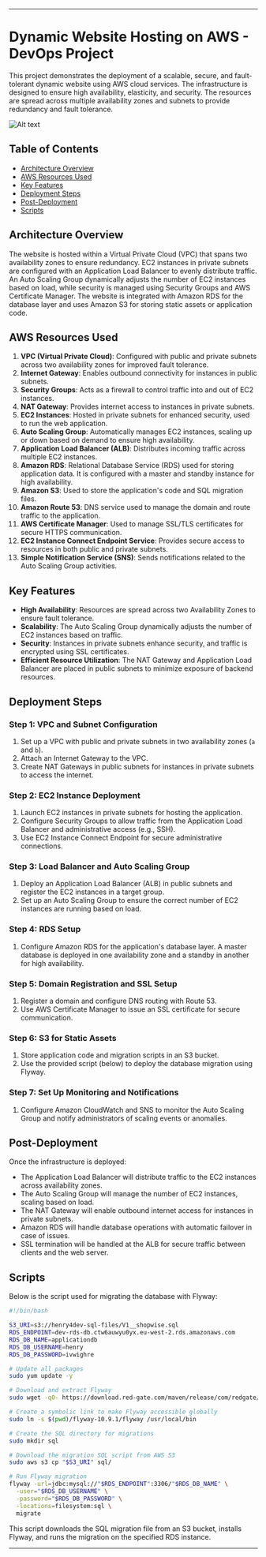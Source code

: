




---


# Dynamic Website Hosting on AWS - DevOps Project

This project demonstrates the deployment of a scalable, secure, and fault-tolerant dynamic website using AWS cloud services. The infrastructure is designed to ensure high availability, elasticity, and security. The resources are spread across multiple availability zones and subnets to provide redundancy and fault tolerance.


![Alt text]( html.png)


## Table of Contents
- [Architecture Overview](#architecture-overview)
- [AWS Resources Used](#aws-resources-used)
- [Key Features](#key-features)
- [Deployment Steps](#deployment-steps)
- [Post-Deployment](#post-deployment)
- [Scripts](#scripts)

## Architecture Overview
The website is hosted within a Virtual Private Cloud (VPC) that spans two availability zones to ensure redundancy. EC2 instances in private subnets are configured with an Application Load Balancer to evenly distribute traffic. An Auto Scaling Group dynamically adjusts the number of EC2 instances based on load, while security is managed using Security Groups and AWS Certificate Manager. The website is integrated with Amazon RDS for the database layer and uses Amazon S3 for storing static assets or application code.

## AWS Resources Used
1. **VPC (Virtual Private Cloud)**: Configured with public and private subnets across two availability zones for improved fault tolerance.
2. **Internet Gateway**: Enables outbound connectivity for instances in public subnets.
3. **Security Groups**: Acts as a firewall to control traffic into and out of EC2 instances.
4. **NAT Gateway**: Provides internet access to instances in private subnets.
5. **EC2 Instances**: Hosted in private subnets for enhanced security, used to run the web application.
6. **Auto Scaling Group**: Automatically manages EC2 instances, scaling up or down based on demand to ensure high availability.
7. **Application Load Balancer (ALB)**: Distributes incoming traffic across multiple EC2 instances.
8. **Amazon RDS**: Relational Database Service (RDS) used for storing application data. It is configured with a master and standby instance for high availability.
9. **Amazon S3**: Used to store the application's code and SQL migration files.
10. **Amazon Route 53**: DNS service used to manage the domain and route traffic to the application.
11. **AWS Certificate Manager**: Used to manage SSL/TLS certificates for secure HTTPS communication.
12. **EC2 Instance Connect Endpoint Service**: Provides secure access to resources in both public and private subnets.
13. **Simple Notification Service (SNS)**: Sends notifications related to the Auto Scaling Group activities.
  
## Key Features
- **High Availability**: Resources are spread across two Availability Zones to ensure fault tolerance.
- **Scalability**: The Auto Scaling Group dynamically adjusts the number of EC2 instances based on traffic.
- **Security**: Instances in private subnets enhance security, and traffic is encrypted using SSL certificates.
- **Efficient Resource Utilization**: The NAT Gateway and Application Load Balancer are placed in public subnets to minimize exposure of backend resources.

## Deployment Steps

### Step 1: VPC and Subnet Configuration
1. Set up a VPC with public and private subnets in two availability zones (`a` and `b`).
2. Attach an Internet Gateway to the VPC.
3. Create NAT Gateways in public subnets for instances in private subnets to access the internet.

### Step 2: EC2 Instance Deployment
1. Launch EC2 instances in private subnets for hosting the application.
2. Configure Security Groups to allow traffic from the Application Load Balancer and administrative access (e.g., SSH).
3. Use EC2 Instance Connect Endpoint for secure administrative connections.

### Step 3: Load Balancer and Auto Scaling Group
1. Deploy an Application Load Balancer (ALB) in public subnets and register the EC2 instances in a target group.
2. Set up an Auto Scaling Group to ensure the correct number of EC2 instances are running based on load.

### Step 4: RDS Setup
1. Configure Amazon RDS for the application's database layer. A master database is deployed in one availability zone and a standby in another for high availability.

### Step 5: Domain Registration and SSL Setup
1. Register a domain and configure DNS routing with Route 53.
2. Use AWS Certificate Manager to issue an SSL certificate for secure communication.

### Step 6: S3 for Static Assets
1. Store application code and migration scripts in an S3 bucket.
2. Use the provided script (below) to deploy the database migration using Flyway.

### Step 7: Set Up Monitoring and Notifications
1. Configure Amazon CloudWatch and SNS to monitor the Auto Scaling Group and notify administrators of scaling events or anomalies.

## Post-Deployment
Once the infrastructure is deployed:
- The Application Load Balancer will distribute traffic to the EC2 instances across availability zones.
- The Auto Scaling Group will manage the number of EC2 instances, scaling based on load.
- The NAT Gateway will enable outbound internet access for instances in private subnets.
- Amazon RDS will handle database operations with automatic failover in case of issues.
- SSL termination will be handled at the ALB for secure traffic between clients and the web server.

## Scripts

Below is the script used for migrating the database with Flyway:

```bash
#!/bin/bash

S3_URI=s3://henry4dev-sql-files/V1__shopwise.sql
RDS_ENDPOINT=dev-rds-db.ctw6auwyu0yx.eu-west-2.rds.amazonaws.com
RDS_DB_NAME=applicationdb
RDS_DB_USERNAME=henry
RDS_DB_PASSWORD=ivwighre

# Update all packages
sudo yum update -y

# Download and extract Flyway
sudo wget -qO- https://download.red-gate.com/maven/release/com/redgate/flyway/flyway-commandline/10.9.1/flyway-commandline-10.9.1-linux-x64.tar.gz | tar -xvz 

# Create a symbolic link to make Flyway accessible globally
sudo ln -s $(pwd)/flyway-10.9.1/flyway /usr/local/bin

# Create the SQL directory for migrations
sudo mkdir sql

# Download the migration SQL script from AWS S3
sudo aws s3 cp "$S3_URI" sql/

# Run Flyway migration
flyway -url=jdbc:mysql://"$RDS_ENDPOINT":3306/"$RDS_DB_NAME" \
  -user="$RDS_DB_USERNAME" \
  -password="$RDS_DB_PASSWORD" \
  -locations=filesystem:sql \
  migrate
```

This script downloads the SQL migration file from an S3 bucket, installs Flyway, and runs the migration on the specified RDS instance.

---

